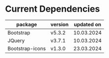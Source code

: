 # Current Dependencies

| package         | version | updated on |
|-----------------|---------|------------|
| Bootstrap       | v5.3.2  | 10.03.2024 |
| JQuery          | v3.7.1  | 10.03.2024 |
| Bootstrap-icons | v1.3.0  | 23.03.2024 |
